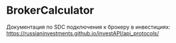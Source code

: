 # BrokerCalculator

Документация по SDC подключения к брокеру в инвестициях:
https://russianinvestments.github.io/investAPI/api_protocols/